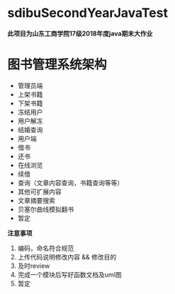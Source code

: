 # sdibuSecondYearJavaTest


**此项目为山东工商学院17级2018年度java期末大作业**


# 图书管理系统架构
- 管理员端
-  上架书籍
-  下架书籍
-  冻结用户
-  用户解冻
-  结婚查询
- 用户端
-  借书
-  还书
-  在线浏览
-  续借
-  查询（文章内容查询，书籍查询等等）
- 其他可扩展内容
-  文章摘要搜索
-  贝塞尔曲线模拟翻书
-  暂定


**注意事项**
1. 编码，命名符合规范
2. 上传代码说明修改内容 && 修改目的
3. 及时review
4. 完成一个模块后写好函数文档及uml图
5. 暂定
